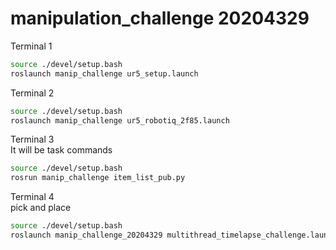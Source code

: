 # manipulation_challenge 20204329

Terminal 1  
~~~~bash
source ./devel/setup.bash
roslaunch manip_challenge ur5_setup.launch
~~~~

Terminal 2  
~~~~bash
source ./devel/setup.bash
roslaunch manip_challenge ur5_robotiq_2f85.launch
~~~~

Terminal 3  
It will be task commands
~~~~bash
source ./devel/setup.bash
rosrun manip_challenge item_list_pub.py
~~~~

Terminal 4  
pick and place
~~~~bash
source ./devel/setup.bash
roslaunch manip_challenge_20204329 multithread_timelapse_challenge.launch
~~~~
